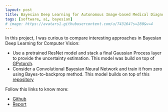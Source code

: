 ```yaml
---
layout: post
title: Bayesian Deep Learning for Autonomous Image-based Medical Diagnosis
tags: [software, ai, bayesian]
# image: https://avatars1.githubusercontent.com/u/743164?s=280&v=4
---
```


In this project, I was curious to compare interesting approaches in Bayesian Deep Learning for Computer Vision:
* Use a pretrained ResNet model and stack a final Gaussian Process layer to provide the uncertainty estimation. This model was build on top of [GPytorch](https://gpytorch.ai/).
* Consider a Convolutional Bayesian Neural Network and train it from zero using Bayes-to-backprop method. This model builds on top of this [repository](https://github.com/kumar-shridhar/PyTorch-BayesianCNN)


Follow this links to know more:
* [Github](https://github.com/AlbertoCastelo/bayesian-dl-medical-diagnosis)
* [Report](https://drive.google.com/uc?export=download&id=1RrqrMB_H8pSzTHK23TrziPk4SaRZHNo0)

